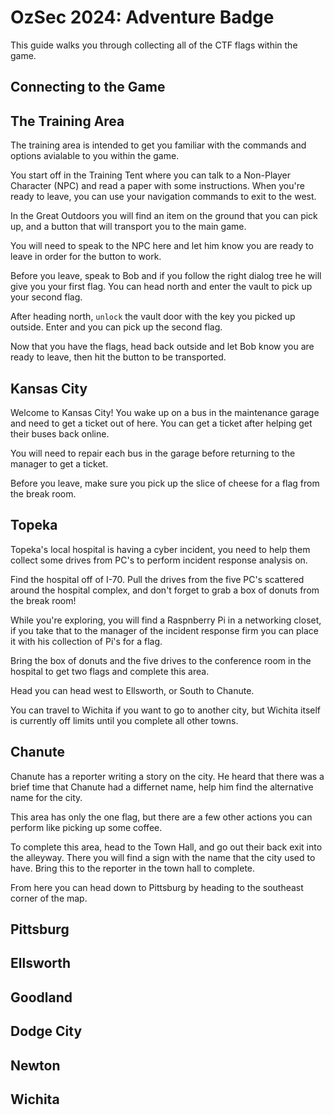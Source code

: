 # OzSec 2024: Adventure Badge

This guide walks you through collecting all of the CTF flags within the game.

## Connecting to the Game

## The Training Area

The training area is intended to get you familiar with the commands and options avialable to you within the game. 

You start off in the Training Tent where you can talk to a Non-Player Character (NPC) and read a paper with some instructions. When you're ready to leave, you can use your navigation commands to exit to the west.

In the Great Outdoors you will find an item on the ground that you can pick up, and a button that will transport you to the main game. 

You will need to speak to the NPC here and let him know you are ready to leave in order for the button to work. 

Before you leave, speak to Bob and if you follow the right dialog tree he will give you your first flag. You can head north and enter the vault to pick up your second flag. 

After heading north, `unlock` the vault door with the key you picked up outside. Enter and you can pick up the second flag. 

Now that you have the flags, head back outside and let Bob know you are ready to leave, then hit the button to be transported.

## Kansas City

Welcome to Kansas City! You wake up on a bus in the maintenance garage and need to get a ticket out of here. You can get a ticket after helping get their buses back online. 

You will need to repair each bus in the garage before returning to the manager to get a ticket. 

Before you leave, make sure you pick up the slice of cheese for a flag from the break room. 

## Topeka

Topeka's local hospital is having a cyber incident, you need to help them collect some drives from PC's to perform incident response analysis on. 

Find the hospital off of I-70. Pull the drives from the five PC's scattered around the hospital complex, and don't forget to grab a box of donuts from the break room!

While you're exploring, you will find a Raspnberry Pi in a networking closet, if you take that to the manager of the incident response firm you can place it with his collection of Pi's for a flag. 

Bring the box of donuts and the five drives to the conference room in the hospital to get two flags and complete this area.

Head you can head west to Ellsworth, or South to Chanute. 

You can travel to Wichita if you want to go to another city, but Wichita itself is currently off limits until you complete all other towns. 

## Chanute

Chanute has a reporter writing a story on the city. He heard that there was a brief time that Chanute had a differnet name, help him find the alternative name for the city. 

This area has only the one flag, but there are a few other actions you can perform like picking up some coffee. 

To complete this area, head to the Town Hall, and go out their back exit into the alleyway. There you will find a sign with the name that the city used to have. Bring this to the reporter in the town hall to complete.

From here you can head down to Pittsburg by heading to the southeast corner of the map.

## Pittsburg


## Ellsworth

## Goodland

## Dodge City

## Newton

## Wichita

